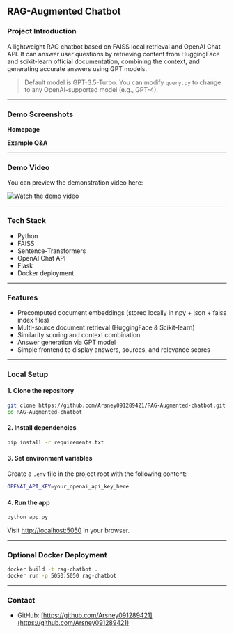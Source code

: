 ## RAG-Augmented Chatbot

### Project Introduction
A lightweight RAG chatbot based on FAISS local retrieval and OpenAI Chat API. It can answer user questions by retrieving content from HuggingFace and scikit-learn official documentation, combining the context, and generating accurate answers using GPT models.

> Default model is GPT-3.5-Turbo. You can modify `query.py` to change to any OpenAI-supported model (e.g., GPT-4).

---

### Demo Screenshots

**Homepage**  

**Example Q&A**  

---

### Demo Video

You can preview the demonstration video here:

[![Watch the demo video](https://img.youtube.com/vi/TTDYCGNy000/0.jpg)](https://youtu.be/TTDYCGNy000)

---

### Tech Stack
- Python
- FAISS
- Sentence-Transformers
- OpenAI Chat API
- Flask
- Docker deployment

---

### Features
- Precomputed document embeddings (stored locally in npy + json + faiss index files)
- Multi-source document retrieval (HuggingFace & Scikit-learn)
- Similarity scoring and context combination
- Answer generation via GPT model
- Simple frontend to display answers, sources, and relevance scores

---

### Local Setup
#### 1. Clone the repository
```bash
git clone https://github.com/Arsney091289421/RAG-Augmented-chatbot.git
cd RAG-Augmented-chatbot
```
#### 2. Install dependencies
```bash
pip install -r requirements.txt
```
#### 3. Set environment variables
Create a `.env` file in the project root with the following content:
```bash
OPENAI_API_KEY=your_openai_api_key_here
```
#### 4. Run the app
```bash
python app.py
```
Visit [http://localhost:5050](http://localhost:5050) in your browser.

---

### Optional Docker Deployment
```bash
docker build -t rag-chatbot .
docker run -p 5050:5050 rag-chatbot
```

---

### Contact
- GitHub: [https://github.com/Arsney091289421](https://github.com/Arsney091289421)
